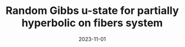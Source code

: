---
title: 'Random Gibbs u-state for partially hyperbolic on fibers system'
collection: publications
permalink: https://www.aimsciences.org//article/doi/10.3934/dcds.2023070
date: 2023-11-01
venue: 'Discrete and Continuous Dynamical systems '
citation: 'Xue Liu, Random Gibbs u-state for partially hyperbolic on fibers system, Discrete and Continuous Dynamical systems, 43(2023), no. 11, 3862-3882. Doi: 10.3934/dcds.2023070'
---
